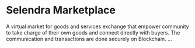 # Selendra Marketplace

A virtual market for goods and services exchange that empower community to take charge of their own goods and connect directly with buyers. The communication and transactions are done securely on Blockchain. ...
